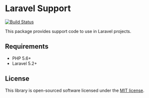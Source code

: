 # Laravel Support

[![Build Status](https://travis-ci.org/Apiness/laravel-support.svg?branch=master)](https://travis-ci.org/Apiness/laravel-support)

This package  provides support code to use in Laravel projects.


## Requirements

- PHP 5.6+
- Laravel 5.2+


## License

This library is open-sourced software licensed under the [MIT license](http://opensource.org/licenses/MIT).
